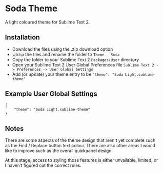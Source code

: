 # Soda Theme

A light coloured theme for Sublime Text 2.

## Installation

* Download the files using the .zip download option
* Unzip the files and rename the folder to `Theme - Soda`
* Copy the folder to your Sublime Text 2 `Packages/User` directory
* Open your Sublime Text 2 User Global Preferences file `Sublime Text 2 -> Preferences -> User Global Settings`
* Add (or update) your theme entry to be `"theme": "Soda Light.sublime-theme"`

## Example User Global Settings

    {
        "theme": "Soda Light.sublime-theme"
    }

## Notes

There are some aspects of the theme design that aren't yet complete such as the Find / Replace button text colour. There are also other areas I would like to improve such as the overall quickpanel design.

At this stage, access to styling those features is either unvailable, limited, or I haven't figured out the correct rules.